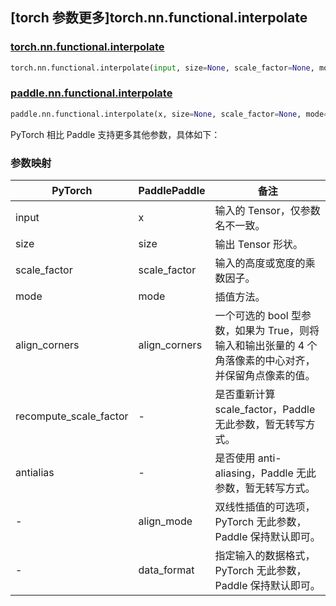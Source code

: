 ## [torch 参数更多]torch.nn.functional.interpolate

### [torch.nn.functional.interpolate](https://pytorch.org/docs/stable/generated/torch.nn.functional.interpolate.html#torch.nn.functional.interpolate)

```python
torch.nn.functional.interpolate(input, size=None, scale_factor=None, mode='nearest', align_corners=None, recompute_scale_factor=None, antialias=False)
```

### [paddle.nn.functional.interpolate](https://www.paddlepaddle.org.cn/documentation/docs/zh/develop/api/paddle/nn/functional/interpolate_cn.html)

```python
paddle.nn.functional.interpolate(x, size=None, scale_factor=None, mode='nearest', align_corners=False, align_mode=0, data_format=None, name=None)
```

PyTorch 相比 Paddle 支持更多其他参数，具体如下：

### 参数映射

| PyTorch                | PaddlePaddle  | 备注                                                                                                   |
| ---------------------- | ------------- | ------------------------------------------------------------------------------------------------------ |
| input                  | x             | 输入的 Tensor，仅参数名不一致。                                                                        |
| size                   | size          | 输出 Tensor 形状。                                                                                     |
| scale_factor           | scale_factor  | 输入的高度或宽度的乘数因子。                                                                           |
| mode                   | mode          | 插值方法。                                                                                             |
| align_corners          | align_corners | 一个可选的 bool 型参数，如果为 True，则将输入和输出张量的 4 个角落像素的中心对齐，并保留角点像素的值。 |
| recompute_scale_factor | -             | 是否重新计算 scale_factor，Paddle 无此参数，暂无转写方式。                                             |
| antialias              | -             | 是否使用 anti-aliasing，Paddle 无此参数，暂无转写方式。                                                |
| -                      | align_mode    | 双线性插值的可选项，PyTorch 无此参数，Paddle 保持默认即可。                                            |
| -                      | data_format   | 指定输入的数据格式，PyTorch 无此参数，Paddle 保持默认即可。                                            |
